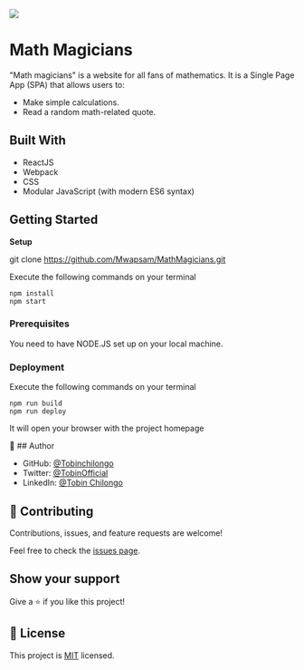 ![](https://img.shields.io/badge/Microverse-blueviolet)

# Math Magicians

"Math magicians" is a website for all fans of mathematics. It is a Single Page App (SPA) that allows users to:

- Make simple calculations.
- Read a random math-related quote.

## Built With

- ReactJS
- Webpack
- CSS
- Modular JavaScript (with modern ES6 syntax)

## Getting Started

**Setup**

git clone https://github.com/Mwapsam/MathMagicians.git

Execute the following commands on your terminal
```
npm install
npm start
```

### Prerequisites

You need to have NODE.JS set up on your local machine.


### Deployment

Execute the following commands on your terminal

```
npm run build
npm run deploy
```

It will open your browser with the project homepage

👤 ## Author

- GitHub: [@Tobinchilongo](https://github.com/Tobinchilongo)
- Twitter: [@TobinOfficial](https://twitter.com/Tobin_Official)
- LinkedIn: [@Tobin Chilongo](https://www.linkedin.com/in/tobin-chilongo-a6736415a/)
## 🤝 Contributing

Contributions, issues, and feature requests are welcome!

Feel free to check the [issues page](../../issues/).

## Show your support

Give a ⭐️ if you like this project!

## 📝 License

This project is [MIT](./MIT.md) licensed.